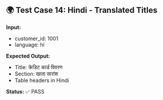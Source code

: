 ## 🌍 Test Case 14: Hindi - Translated Titles

**Input:**
- customer_id: 1001
- language: hi

**Expected Output:**
- Title: क्रेडिट कार्ड विवरण
- Section: खाता सारांश
- Table headers in Hindi

**Status:** ✅ PASS
